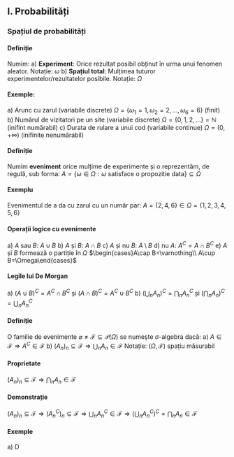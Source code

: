 ## I. Probabilități
### Spațiul de probabilități
#### Definiție
Numim:
a) **Experiment**: Orice rezultat posibil obținut în urma unui fenomen aleator. Notație: $\omega$
b) **Spațiul total**: Mulțimea tuturor experimentelor/rezultatelor posibile. Notație: $\Omega$
#### Exemple:
a) Arunc cu zarul (variabile discrete)
$\Omega=\{\omega_1=1,\omega_2=2,...,\omega_6=6\}$ (finit)
b) Numărul de vizitatori pe un site (variabile discrete)
$\Omega=\{0,1,2,...\}=\mathbb{N}$ (inifint numărabil)
c) Durata de rulare a unui cod (variabile continue)
$\Omega=(0,+\infty)$ (inifinite nenumărabil)

#### Definiție
Numim **eveniment** orice mulțime de experimente și o reprezentăm, de regulă, sub forma:
$A=\{\omega\in\Omega:\omega\text{ satisface o propozitie data}\}\subseteq\Omega$
#### Exemplu
Evenimentul de a da cu zarul cu un număr par:
$A=\{2,4,6\}\in\Omega=\{1,2,3,4,5,6\}$

#### Operații logice cu evenimente
a) $A$ sau $B$: $A\cup B$
b) $A$ și $B$: $A\cap B$
c) $A$ și nu $B$: $A\setminus B$
d) nu $A$: $A^C=A\cap B^C$
e) $A$ și $B$ formează o partiție în $\Omega$
$\begin{cases}A\cap B=\varnothing\\ A\cup B=\Omega\end{cases}$

#### Legile lui De Morgan
a) $(A\cup B)^C=A^C\cap B^C$ și $(A\cap B)^C=A^C\cup B^C$
b) $(\bigcup_n A_n)^C=\bigcap_n A_n^C$ și $(\bigcap_n A_n)^C=\bigcup_n A_n^C$

#### Definiție
O familie de evenimente $\varnothing\neq\mathcal{F}\subseteq\mathcal{P}(\Omega)$ se numește $\sigma\text{-algebra}$ dacă:
a) $A\in\mathcal{F}\Rightarrow A^C\in\mathcal{F}$
b) $(A_n)_n\subseteq\mathcal{F}\Rightarrow\bigcup_n A_n\in\mathcal{F}$
Notație: $(\Omega,\mathcal{F})$ spațiu măsurabil

#### Proprietate
$(A_n)_n\subseteq\mathcal{F}\Rightarrow\bigcap_n A_n\in\mathcal{F}$

#### Demonstrație
$(A_n)_n\subseteq\mathcal{F}\Rightarrow(A_n^C)_n\subseteq\mathcal{F}\Rightarrow\bigcup_n A_n^C\in\mathcal{F}\Rightarrow(\bigcup_n A_n^C)^C=\bigcap_n A_n\in\mathcal{F}$
#### Exemple
a) D